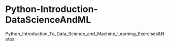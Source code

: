 # Python-Introduction-DataScienceAndML
Python_Introduction_To_Data_Science_and_Machine_Learning_Exercises&amp;Notes
